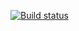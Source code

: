 [![Build status](https://ci.appveyor.com/api/projects/status/j183lbjviuummj1r/branch/main?svg=true)](https://ci.appveyor.com/project/Ruslan-Shev/selenide/branch/main)
